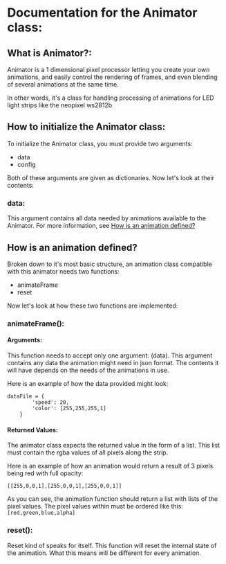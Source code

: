 # Documentation for the Animator class:

## What is Animator?:

Animator is a 1 dimensional pixel processor letting you create your own animations,
and easily control the rendering of frames, and even blending of several animations at the same time.

In other words, it's a class for handling processing of animations for LED light strips like the neopixel ws2812b

## How to initialize the Animator class:

To initialize the Animator class, you must provide two arguments:

* data
* config

Both of these arguments are given as dictionaries. Now let's look at their contents:

### data:

This argument contains all data needed by animations available to the Animator. For more information, see [How is an animation defined?](#How-is-an-animation-defined?)

## How is an animation defined?

Broken down to it's most basic structure, an animation class compatible with this animator needs two functions:

* animateFrame
* reset

Now let's look at how these two functions are implemented:

### animateFrame():

#### Arguments:

This function needs to accept only one argument: (data). This argument contains any data the animation might need in json format. The contents it will have depends on the needs of the animations in use.

Here is an example of how the data provided might look:
```
dataFile = {
        'speed': 20,
        'color': [255,255,255,1]
    }
```

#### Returned Values:

The animator class expects the returned value in the form of a list.
This list must contain the rgba values of all pixels along the strip.

Here is an example of how an animation would return a result of 3 pixels being red with full opacity:

```[[255,0,0,1],[255,0,0,1],[255,0,0,1]]```

As you can see, the animation function should return a list with lists of the pixel values. The pixel values within must be ordered like this: `[red,green,blue,alpha]`


### reset():

Reset kind of speaks for itself. This function will reset the internal state of the animation. What this means will be different for every animation.
